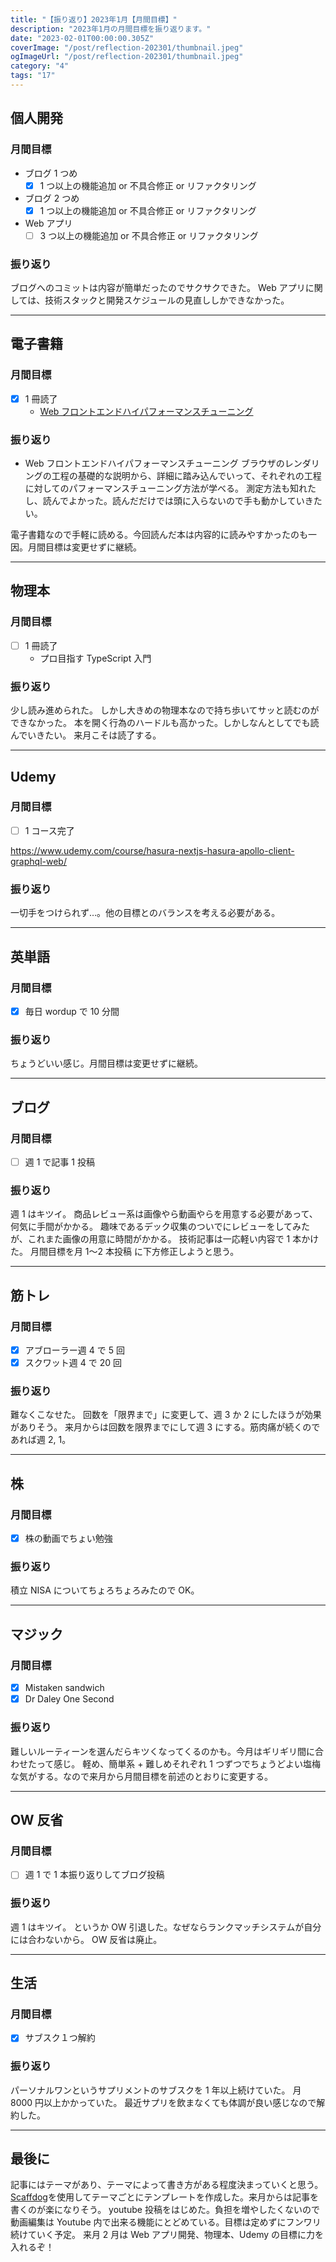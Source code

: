 ```yaml
---
title: "【振り返り】2023年1月【月間目標】"
description: "2023年1月の月間目標を振り返ります。"
date: "2023-02-01T00:00:00.305Z"
coverImage: "/post/reflection-202301/thumbnail.jpeg"
ogImageUrl: "/post/reflection-202301/thumbnail.jpeg"
category: "4"
tags: "17"
---
```


## **個人開発**

### 月間目標

- ブログ 1 つめ
  - [x] 1 つ以上の機能追加 or 不具合修正 or リファクタリング
- ブログ 2 つめ
  - [x] 1 つ以上の機能追加 or 不具合修正 or リファクタリング
- Web アプリ
  - [ ] 3 つ以上の機能追加 or 不具合修正 or リファクタリング

### 振り返り

ブログへのコミットは内容が簡単だったのでサクサクできた。
Web アプリに関しては、技術スタックと開発スケジュールの見直ししかできなかった。

---

## **電子書籍**

### 月間目標

- [x] 1 冊読了
  - [Web フロントエンドハイパフォーマンスチューニング](https://book.dmm.com/product/742486/k665aghrs00262/)

### 振り返り

- Web フロントエンドハイパフォーマンスチューニング
  ブラウザのレンダリングの工程の基礎的な説明から、詳細に踏み込んでいって、それぞれの工程に対してのパフォーマンスチューニング方法が学べる。
  測定方法も知れたし、読んでよかった。読んだだけでは頭に入らないので手も動かしていきたい。

電子書籍なので手軽に読める。今回読んだ本は内容的に読みやすかったのも一因。月間目標は変更せずに継続。

---

## **物理本**

### 月間目標

- [ ] 1 冊読了
  - プロ目指す TypeScript 入門

### 振り返り

少し読み進められた。
しかし大きめの物理本なので持ち歩いてサッと読むのができなかった。
本を開く行為のハードルも高かった。しかしなんとしてでも読んでいきたい。
来月こそは読了する。

---

## **Udemy**

### 月間目標

- [ ] 1 コース完了

https://www.udemy.com/course/hasura-nextjs-hasura-apollo-client-graphql-web/

### 振り返り

一切手をつけられず…。他の目標とのバランスを考える必要がある。

---

## **英単語**

### 月間目標

- [x] 毎日 wordup で 10 分間

### 振り返り

ちょうどいい感じ。月間目標は変更せずに継続。

---

## **ブログ**

### 月間目標

- [ ] 週 1 で記事 1 投稿

### 振り返り

週 1 はキツイ。
商品レビュー系は画像やら動画やらを用意する必要があって、何気に手間がかかる。
趣味であるデック収集のついでにレビューをしてみたが、これまた画像の用意に時間がかかる。
技術記事は一応軽い内容で 1 本かけた。
月間目標を月 1〜2 本投稿 に下方修正しようと思う。

---

## **筋トレ**

### 月間目標

- [x] アブローラー週 4 で 5 回
- [x] スクワット週 4 で 20 回

### 振り返り

難なくこなせた。
回数を「限界まで」に変更して、週 3 か 2 にしたほうが効果がありそう。
来月からは回数を限界までにして週 3 にする。筋肉痛が続くのであれば週 2, 1。

---

## **株**

### 月間目標

- [x] 株の動画でちょい勉強

### 振り返り

積立 NISA についてちょろちょろみたので OK。

---

## **マジック**

### 月間目標

- [x] Mistaken sandwich
- [x] Dr Daley One Second

### 振り返り

難しいルーティーンを選んだらキツくなってくるのかも。今月はギリギリ間に合わせたって感じ。
軽め、簡単系 + 難しめそれぞれ 1 つずつでちょうどよい塩梅な気がする。なので来月から月間目標を前述のとおりに変更する。

---

## **OW 反省**

### 月間目標

- [ ] 週 1 で 1 本振り返りしてブログ投稿

### 振り返り

週 1 はキツイ。
というか OW 引退した。なぜならランクマッチシステムが自分には合わないから。
OW 反省は廃止。

---

## **生活**

### 月間目標

- [x] サブスク１つ解約

### 振り返り

パーソナルワンというサプリメントのサブスクを 1 年以上続けていた。
月 8000 円以上かかっていた。
最近サプリを飲まなくても体調が良い感じなので解約した。

---

## **最後に**

記事にはテーマがあり、テーマによって書き方がある程度決まっていくと思う。
[Scaffdog](https://scaff.dog/)を使用してテーマごとにテンプレートを作成した。来月からは記事を書くのが楽になりそう。
youtube 投稿をはじめた。負担を増やしたくないので動画編集は Youtube 内で出来る機能にとどめている。目標は定めずにフンワリ続けていく予定。
来月 2 月は Web アプリ開発、物理本、Udemy の目標に力を入れるぞ！
